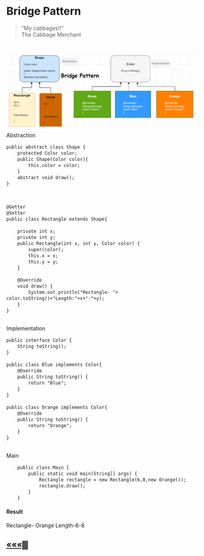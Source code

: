 # Bridge Pattern
>“My cabbages!!” \
The Cabbage Merchant




<br>

![img_1.png](img_1.png)
<br>
Abstraction
<br>

    public abstract class Shape {
        protected Color color;
        public Shape(Color color){
            this.color = color;
        }
        abstract void draw();
    }
<br>

    @Getter
    @Setter
    public class Rectangle extends Shape{

        private int x;
        private int y;
        public Rectangle(int x, int y, Color color) {
            super(color);
            this.x = x;
            this.y = y;
        }

        @Override
        void draw() {
            System.out.println("Rectangle- "+ color.toString()+"Length:"+x+"-"+y);
        }
    }

<br>
Implementation
<br>


    public interface Color {
        String toString();
    }

    public class Blue implements Color{
        @Override
        public String toString() {
            return "Blue";
        }
    }

    public class Orange implements Color{
        @Override
        public String toString() {
            return "Orange";
        }
    }
<br>
Main
<br>
        
        public class Main {
            public static void main(String[] args) {
                Rectangle rectangle = new Rectangle(6,8,new Orange());
                rectangle.draw();
            }
        }
#### Result
Rectangle- Orange Length-6-8

## [«««▓](https://github.com/MedetHasanUgurlu/Design-Patterns)
